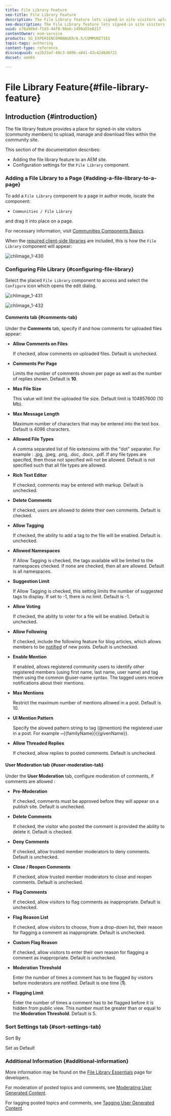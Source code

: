 ```yaml
---
title: File Library Feature
seo-title: File Library Feature
description: The File Library feature lets signed-in site visitors upload, manage, and download files
seo-description: The File Library feature lets signed-in site visitors upload, manage, and download files
uuid: e78a90bd-f1d3-44f8-98eb-1498a55e8217
contentOwner: msm-service
products: SG_EXPERIENCEMANAGER/6.5/COMMUNITIES
topic-tags: authoring
content-type: reference
discoiquuid: ea2b23af-49c3-409b-a041-43c42d846f21
docset: aem65

---
```


# File Library Feature{#file-library-feature}

## Introduction {#introduction}

The file library feature provides a place for signed-in site visitors (community members) to upload, manage and download files within the community site.

This section of the documentation describes:

* Adding the file library feature to an AEM site.
* Configuration settings for the `File Library` component.

### Adding a File Library to a Page {#adding-a-file-library-to-a-page}

To add a `File Library` component to a page in author mode, locate the component:

* `Communities / File Library`

and drag it into place on a page.

For necessary information, visit [Communities Components Basics](/help/communities/basics.md).

When the [required client-side libraries](/help/communities/essentials-file-library.md#essentials-for-client-side) are included, this is how the `File Library` component will appear:

![chlimage_1-430](assets/chlimage_1-430.png)

### Configuring File Library {#configuring-file-library}

Select the placed `File Library` component to access and select the `Configure` icon which opens the edit dialog.

![chlimage_1-431](assets/chlimage_1-431.png) 

![chlimage_1-432](assets/chlimage_1-432.png)

#### Comments tab {#comments-tab}

Under the **Comments** tab, specify if and how comments for uploaded files appear:

* **Allow Comments on Files**
  
  If checked, allow comments on uploaded files. Default is unchecked.

* **Comments Per Page**
  
  Limits the number of comments shown per page as well as the number of replies shown. Default is **10**.

* **Max File Size**
  
  This value will limit the uploaded file size. Default limit is 104857600 (10 Mb).

* **Max Message Length**
  
  Maximum number of characters that may be entered into the text box. Default is 4096 characters.

* **Allowed File Types**
  
  A comma separated list of file extensions with the "dot" separater. For example : .jpg, .jpeg, .png, .doc, .docx, .pdf. If any file types are specifed, then those not specified will not be allowed. Default is not specified such that all file types are allowed.

* **Rich Text Editor**
  
  If checked, comments may be entered with markup. Default is unchecked.

* **Delete Comments**
  
  If checked, users are allowed to delete their own comments. Default is checked.

* **Allow Tagging**
  
  If checked, the ability to add a tag to the file will be enabled. Default is unchecked.

* **Allowed Namespaces**
  
  If Allow Tagging is checked, the tags available will be limited to the namespaces checked. If none are checked, then all are allowed. Default is all namespaces.

* **Suggestion Limit**
  
  If Allow Tagging is checked, this setting limits the number of suggested tags to display. If set to -1, there is no limit. Default is -1.

* **Allow Voting**
  
  If checked, the ability to voter for a file will be enabled. Default is unchecked.

* **Allow Following**
  
  If checked, include the following feature for blog articles, which allows members to be [notified](/help/communities/notifications.md) of new posts. Default is unchecked.

* **Enable Mention**
  
  If enabled, allows registered community users to identify other registered members (using first name, last name, user name) and tag them using the common @user-name syntax. The tagged users recieve notifications about their mentions.

* **Max Mentions**
  
  Restrict the maximum number of mentions allowed in a post. Default is 10.

* **UI Mention Pattern**
  
  Specify the alowed pattern string to tag (@mention) the registered user in a post. For example ~{{familyName}}{{givenName}}.

* **Allow Threaded Replies**
  
  If checked, allow replies to posted comments. Default is unchecked.

#### User Moderation tab {#user-moderation-tab}

Under the **User Moderation** tab, configure moderation of comments, if comments are allowed :

* **Pre-Moderation**
  
  If checked, comments must be approved before they will appear on a publish site. Default is unchecked.

* **Delete Comments**
  
  If checked, the visitor who posted the comment is provided the ability to delete it. Default is checked.

* **Deny Comments**
  
  If checked, allow trusted member moderators to deny comments. Default is unchecked.

* **Close / Reopen Comments**
  
  If checked, allow trusted member moderators to close and reopen comments. Default is unchecked.

* **Flag Comments**
  
  If checked, allow visitors to flag comments as inappropriate. Default is unchecked.

* **Flag Reason List**
  
  If checked, allow visitors to choose, from a drop-down list, their reason for flagging a comment as inappropriate. Default is unchecked.

* **Custom Flag Reason**
  
  If checked, allow visitors to enter their own reason for flagging a comment as inappropriate. Default is unchecked.

* **Moderation Threshold**
  
  Enter the number of times a comment has to be flagged by visitors before moderators are notified. Default is one time (**1**).

* **Flagging Limit**
  
  Enter the number of times a comment has to be flagged before it is hidden from public view. This number must be greater than or equal to the **Moderation Threshold**. Default is 5.

### Sort Settings tab {#sort-settings-tab}

Sort By

Set as Default

### Additional Information {#additional-information}

More information may be found on the [File Library Essentials](/help/communities/essentials-file-library.md) page for developers.

For moderation of posted topics and comments, see [Moderating User Generated Content](/help/communities/moderate-ugc.md).

For tagging posted topics and comments, see [Tagging User Generated Content](/help/communities/tag-ugc.md).
